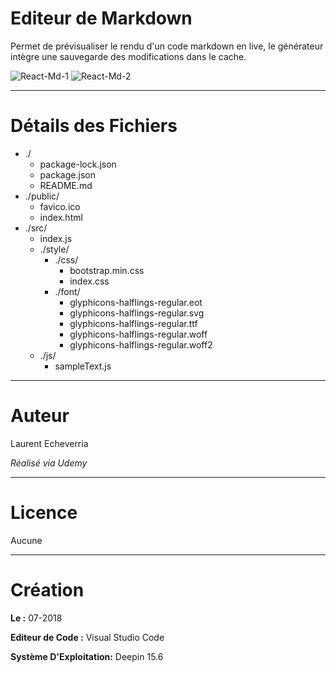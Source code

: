 # Editeur de Markdown

Permet de prévisualiser le rendu d'un code markdown en live, le générateur intègre une sauvegarde des modifications dans le cache. 

![React-Md-1](https://preview.ibb.co/dqRObo/Deepin_Capture_cran_20180714165240.png)
![React-Md-2](https://preview.ibb.co/gJ05p8/Deepin_Capture_cran_20180714165301.png)

---

# Détails des Fichiers

* ./
    * package-lock.json
    * package.json
    * README.md
* ./public/
    * favico.ico
    * index.html
* ./src/
    * index.js
    * ./style/
        * ./css/
            * bootstrap.min.css
            * index.css
        * ./font/
            * glyphicons-halflings-regular.eot
            * glyphicons-halflings-regular.svg
            * glyphicons-halflings-regular.ttf
            * glyphicons-halflings-regular.woff
            * glyphicons-halflings-regular.woff2
    * ./js/
        * sampleText.js

---

# Auteur

Laurent Echeverria

_Réalisé via Udemy_

---

# Licence

Aucune

---

# Création

**Le :** 07-2018

**Editeur de Code :** Visual Studio Code

**Système D'Exploitation:** Deepin 15.6
